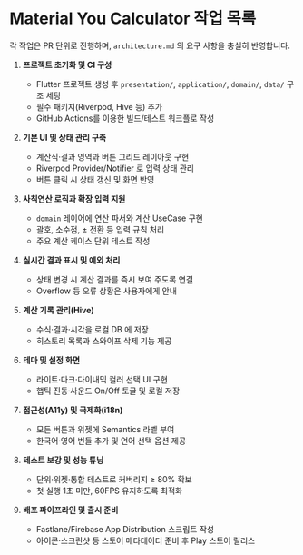 # Material You Calculator 작업 목록

각 작업은 PR 단위로 진행하며, `architecture.md` 의 요구 사항을 충실히 반영합니다.

1. **프로젝트 초기화 및 CI 구성**
   - Flutter 프로젝트 생성 후 `presentation/`, `application/`, `domain/`, `data/` 구조 세팅
   - 필수 패키지(Riverpod, Hive 등) 추가
   - GitHub Actions를 이용한 빌드/테스트 워크플로 작성

2. **기본 UI 및 상태 관리 구축**
   - 계산식·결과 영역과 버튼 그리드 레이아웃 구현
   - Riverpod Provider/Notifier 로 입력 상태 관리
   - 버튼 클릭 시 상태 갱신 및 화면 반영

3. **사칙연산 로직과 확장 입력 지원**
   - `domain` 레이어에 연산 파서와 계산 UseCase 구현
   - 괄호, 소수점, ± 전환 등 입력 규칙 처리
   - 주요 계산 케이스 단위 테스트 작성

4. **실시간 결과 표시 및 예외 처리**
   - 상태 변경 시 계산 결과를 즉시 보여 주도록 연결
   - Overflow 등 오류 상황은 사용자에게 안내

5. **계산 기록 관리(Hive)**
   - 수식·결과·시각을 로컬 DB 에 저장
   - 히스토리 목록과 스와이프 삭제 기능 제공

6. **테마 및 설정 화면**
   - 라이트·다크·다이내믹 컬러 선택 UI 구현
   - 햅틱 진동·사운드 On/Off 토글 및 로컬 저장

7. **접근성(A11y) 및 국제화(i18n)**
   - 모든 버튼과 위젯에 Semantics 라벨 부여
   - 한국어·영어 번들 추가 및 언어 선택 옵션 제공

8. **테스트 보강 및 성능 튜닝**
   - 단위·위젯·통합 테스트로 커버리지 ≥ 80% 확보
   - 첫 실행 1초 미만, 60FPS 유지하도록 최적화

9. **배포 파이프라인 및 출시 준비**
   - Fastlane/Firebase App Distribution 스크립트 작성
   - 아이콘·스크린샷 등 스토어 메타데이터 준비 후 Play 스토어 릴리스
